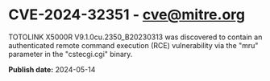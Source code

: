 # CVE-2024-32351 - cve@mitre.org

TOTOLINK X5000R V9.1.0cu.2350_B20230313 was discovered to contain an authenticated remote command execution (RCE) vulnerability via the "mru" parameter in the "cstecgi.cgi" binary.

**Publish date:** 2024-05-14
